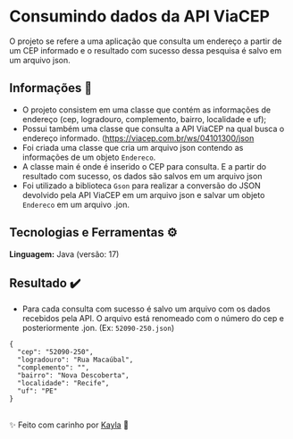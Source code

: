 
# Consumindo dados da API ViaCEP

O projeto se refere a uma aplicação que consulta um endereço a partir de um CEP informado e o resultado com sucesso dessa pesquisa é salvo em um arquivo json.

## Informações 📝
- O projeto consistem em uma classe que contém as informações de endereço (cep, logradouro, complemento, bairro, localidade e uf);
- Possui também uma classe que consulta a API ViaCEP na qual busca o endereço informado. (https://viacep.com.br/ws/04101300/json
- Foi criada uma classe que cria um arquivo json contendo as informações de um objeto `Endereco`.
- A classe main é onde é inserido o CEP para consulta. E a partir do resultado com sucesso, os dados são salvos em um arquivo json
- Foi utilizado a biblioteca `Gson` para realizar a conversão do JSON devolvido pela API ViaCEP em um arquivo json e salvar um objeto `Endereco` em um arquivo .jon.

## Tecnologias e Ferramentas ⚙️


**Linguagem:** Java (versão: 17)

## Resultado ✔️

- Para cada consulta com sucesso é salvo um arquivo com os dados recebidos pela API. O arquivo está renomeado com o número do cep e posteriormente .jon. (Ex: `52090-250.json`)

```
{
  "cep": "52090-250",
  "logradouro": "Rua Macaúbal",
  "complemento": "",
  "bairro": "Nova Descoberta",
  "localidade": "Recife",
  "uf": "PE"
}
```
<br>
✨ Feito com carinho por <a href="http://https://www.linkedin.com/in/kayla-deodato/"> Kayla</a> 💜

